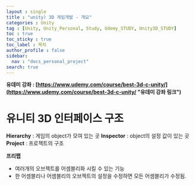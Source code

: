 ```yaml
---
layout : single
title : "unity) 3D 게임개발 - 개요"
categories : Unity
tag : [Unity, Unity_Personal, Study, Udemy_STUDY, Unity3D_STUDY]
toc : true
toc_sticky : true
toc_label : 목차
author_profile : false
sidebar:
  nav : "docs_personal_project"
search: true
---
```

**유데미 강좌 : [https://www.udemy.com/course/best-3d-c-unity/](https://www.udemy.com/course/best-3d-c-unity/ "유데미 강좌 링크")**

# 유니티 3D 인터페이스 구조

**Hierarchy** : 게임의 object가 모여 있는 곳
**Inspector** : object의 설정 값이 있는 곳
**Project** : 프로젝트의 구조

**프리팹**

- 여러개의 오브젝트를 어셈블리화 시킬 수 있는 기능
- 한 어셈블리나 어셈블리의 오브젝트의 설정을 수정하면 모든 어셈블리가 수정됨.
